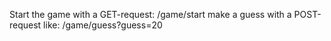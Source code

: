 Start the game with a GET-request: /game/start
make a guess with a POST-request like: /game/guess?guess=20
